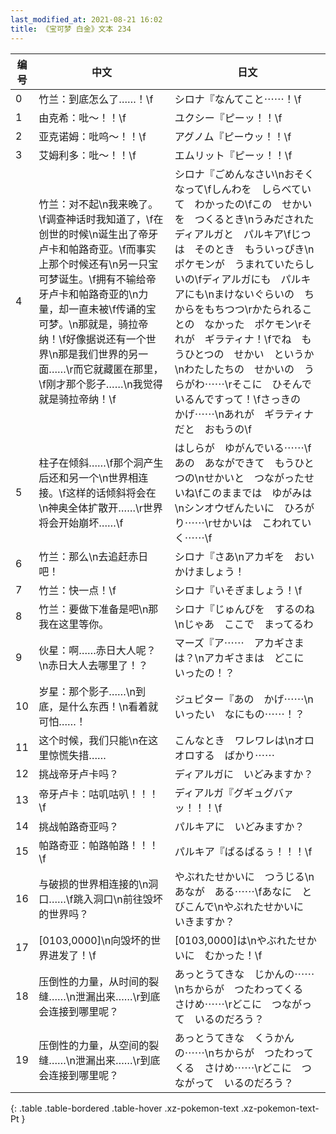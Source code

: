 ```yaml
---
last_modified_at: 2021-08-21 16:02
title: 《宝可梦 白金》文本 234
---
```

| 编号 | 中文 | 日文 |
| ---- | ---- | ---- |
| 0 | 竹兰：到底怎么了……！\f | シロナ『なんてこと⋯⋯！\f |
| 1 | 由克希：吡～！！\f | ユクシー『ピーッ！！\f |
| 2 | 亚克诺姆：吡呜～！！\f | アグノム『ピーウッ！！\f |
| 3 | 艾姆利多：吡～！！\f | エムリット『ピーッ！！\f |
| 4 | 竹兰：对不起\n我来晚了。\f调查神话时我知道了，\f在创世的时候\n诞生出了帝牙卢卡和帕路奇亚。\f而事实上那个时候还有\n另一只宝可梦诞生。\f拥有不输给帝牙卢卡和帕路奇亚的\n力量，却一直未被\f传诵的宝可梦。\n那就是，骑拉帝纳！\f好像据说还有一个世界\n那是我们世界的另一面……\r而它就藏匿在那里，\f刚才那个影子……\n我觉得就是骑拉帝纳！\f | シロナ『ごめんなさい\nおそくなって\fしんわを　しらべていて　わかったの\fこの　せかいを　つくるとき\nうみだされた　ディアルガと　パルキア\fじつは　そのとき　もういっぴき\nポケモンが　うまれていたらしいの\fディアルガにも　パルキアにも\nまけないぐらいの　ちからをもちつつ\rかたられることの　なかった　ポケモン\rそれが　ギラティナ！\fでね　もうひとつの　せかい　というか\nわたしたちの　せかいの　うらがわ⋯⋯\rそこに　ひそんでいるんですって！\fさっきの　かげ⋯⋯\nあれが　ギラティナだと　おもうの\f |
| 5 | 柱子在倾斜……\f那个洞产生后还和另一个\n世界相连接。\f这样的话倾斜将会在\n神奥全体扩散开……\r世界将会开始崩坏……\f | はしらが　ゆがんでいる⋯⋯\fあの　あなができて　もうひとつの\nせかいと　つながったせいね\fこのままでは　ゆがみは\nシンオウぜんたいに　ひろがり⋯⋯\rせかいは　こわれていく⋯⋯\f |
| 6 | 竹兰：那么\n去追赶赤日吧！ | シロナ『さあ\nアカギを　おいかけましょう！ |
| 7 | 竹兰：快一点！\f | シロナ『いそぎましょう！\f |
| 8 | 竹兰：要做下准备是吧\n那我在这里等你。 | シロナ『じゅんびを　するのね\nじゃあ　ここで　まってるわ |
| 9 | 伙星：啊……赤日大人呢？\n赤日大人去哪里了！？ | マーズ『ア⋯⋯　アカギさまは？\nアカギさまは　どこに　いったの！？ |
| 10 | 岁星：那个影子……\n到底，是什么东西！\n看着就可怕……！ | ジュピター『あの　かげ⋯⋯\nいったい　なにもの⋯⋯！？ |
| 11 | 这个时候，我们只能\n在这里惊慌失措…… | こんなとき　ワレワレは\nオロオロする　ばかり⋯⋯ |
| 12 | 挑战帝牙卢卡吗？ | ディアルガに　いどみますか？ |
| 13 | 帝牙卢卡：咕叽咕叭！！！\f | ディアルガ『グギュグバァッ！！！\f |
| 14 | 挑战帕路奇亚吗？ | パルキアに　いどみますか？ |
| 15 | 帕路奇亚：帕路帕路！！！\f | パルキア『ぱるぱるぅ！！！\f |
| 16 | 与破损的世界相连接的\n洞口……\f跳入洞口\n前往毁坏的世界吗？ | やぶれたせかいに　つうじる\nあなが　ある⋯⋯\fあなに　とびこんで\nやぶれたせかいに　いきますか？ |
| 17 | [0103,0000]\n向毁坏的世界进发了！\f | [0103,0000]は\nやぶれたせかいに　むかった！\f |
| 18 | 压倒性的力量，从时间的裂缝……\n泄漏出来……\r到底会连接到哪里呢？ | あっとうてきな　じかんの⋯⋯\nちからが　つたわってくる　さけめ⋯⋯\rどこに　つながって　いるのだろう？ |
| 19 | 压倒性的力量，从空间的裂缝……\n泄漏出来……\r到底会连接到哪里呢？ | あっとうてきな　くうかんの⋯⋯\nちからが　つたわってくる　さけめ⋯⋯\rどこに　つながって　いるのだろう？ |
{: .table .table-bordered .table-hover .xz-pokemon-text .xz-pokemon-text-Pt }